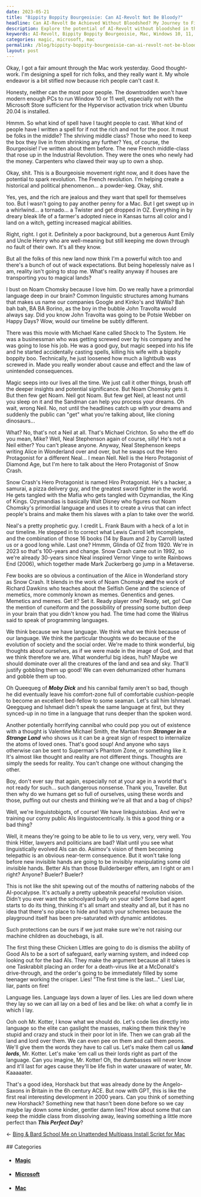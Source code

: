 ```yaml
---
date: 2023-05-21
title: "Bippity Boppity Bourgeoisie: Can AI-Revolt Not Be Bloody?"
headline: Can AI-Revolt Be Achieved Without Bloodshed? My Journey to Find a Spell for the Bourgeoisie.
description: Explore the potential of AI-Revolt without bloodshed in this thought-provoking narrative. Follow the story of Hiro Protagonist, a hacker and pizza delivery guy, as he discovers the power of language, memetics, and the Selfish Gene. Join him as he delves into the implications of Noam Chomsky's primordial language and Richard Dawkins' science of memetics, and how it can be used to create a virus that can infect people's brains. Can we create a kinder, gentler Snow Crash?
keywords: AI-Revolt, Bippity Boppity Bourgeoisie, Mac, Windows 10, 11, Microsoft Store, Ubuntu 20.04, Hypervisor, French Revolution, Industrial Revolution, Carpenters, Shriving Middle Class, Box, Oz, Witch, Magic, Noam Chomsky, Primordial Language, Selfish Gene, Memetics, Genentics, Moby Dick, Ishmael, Valentine Michael Smith, Martian, Stranger in a Strange Land, Alice in Wonderland,
categories: magic, microsoft, mac
permalink: /blog/bippity-boppity-bourgeoisie-can-ai-revolt-not-be-bloody/
layout: post
---
```



Okay, I got a fair amount through the Mac work yesterday. Good thought-work.
I'm designing a spell for rich folks, and they really want it. My whole endeavor
is a bit stifled now because rich people can't cast it.

Honesty, neither can the most poor people. The downtrodden won't have modern
enough PCs to run Window 10 or 11 well, especially not with the Microsoft Store
sufficient for the Hypervisor activation trick when Ubuntu 20.04 is installed.

Hmmm. So what kind of spell have I taught people to cast. What kind of people
have I written a spell for if not the rich and not for the poor. It must be
folks in the middle? The shriving middle class? Those who need to keep the box
they live in from shrinking any further? Yes, of course, the Bourgeoisie! I've
written about them before. The new French middle-class that rose up in the
Industrial Revolution. They were the ones who newly had the money. Carpenters
who clawed their way up to own a shop.

Okay, shit. This is a Bourgeoisie movement right now, and it does have the
potential to spark revolution. The French revolution. I'm helping create a
historical and political phenomenon... a powder-keg. Okay, shit.

Yes, yes, and the rich are jealous and they want that spell for themselves too.
But I wasn't going to pay another penny for a Mac. But I get swept up in a
whirlwind... a tornado... a Twister and get dropped in OZ. Everything in by
dreary bleak life of a farmer's adopted niece in Kansas turns all color and I
land on a witch, getting increased magical abilities.

Right, right. I got it. Definitely a poor background, but a generous Aunt Emily
and Uncle Henry who are well-meaning but still keeping me down through no fault
of their own. It's all they know.

But all the folks of this new land now think I'm a powerful witch too and
there's a bunch of out of wack expectations. But being hopelessly naive as I
am, reality isn't going to stop me. What's reality anyway if houses are
transporting you to magical lands?

I bust on Noam Chomsky because I love him. Do we really have a primordial
language deep in our brain? Common linguistic structures among humans that
makes us name our companies Google and Kinko's and WaWa? Bah bah bah, BA BA
Borino, as the boy in the bubble John Travolta would always say. Did you know
John Travolta was going to be Potsie Webber on Happy Days? Wow, would our
timeline be subtly different.

There was this movie with Michael Kane called Shock to The System. He was a
businessman who was getting screwed over by his company and he was going to
lose his job. He was a good guy, but magic seeped into his life and he started
accidentally casting spells, killing his wife with a bippity boppity boo.
Technically, he just loosened how much a lightbulb was screwed in. Made you
really wonder about cause and effect and the law of unintended consequences.

Magic seeps into our lives all the time. We just call it other things, brush
off the deeper insights and potential significance. But Noam Chomsky gets it.
But then few get Noam. Neil got Noam. But few get Neil, at least not until you
sleep on it and the Sandman can help you process your dreams. Oh wait, wrong
Neil. No, not until the headlines catch up with your dreams and suddenly the
public can "get" what you're talking about, like cloning dinosaurs... 

What? No, that's not a Neil at all. That's Michael Crichton. So who the eff do
you mean, Mike? Well, Neal Stephenson again of course, silly! He's not a Neil
either? You can't please anyone. Anyway, Neal Stephenson keeps writing Alice in
Wonderland over and over, but he swaps out the Hero Protagonist for a different
Neal... I mean Nell. Nell is the Hero Protagonist of Diamond Age, but I'm here
to talk about the Hero Protagonist of Snow Crash.

Snow Crash's Hero Protagonist is named Hiro Protagonist. He's a hacker, a
samurai, a pizza delivery guy, and the greatest sword fighter in the world. He
gets tangled with the Mafia who gets tangled with Ozymandias, the King of
Kings. Ozymandias is basically Walt Disney who figures out Noam Chomsky's
primordial language and uses it to create a virus that can infect people's
brains and make them his slaves with a plan to take over the world.

Neal's a pretty prophetic guy. I credit L. Frank Baum with a heck of a lot in
our timeline. He stepped in to correct what Lewis Carroll left incomplete, and
the combination of those 16 books (14 by Baum and 2 by Carroll) lasted us or a
good long while. Last one? Hmmm, Glinda of OZ from 1920. We're in 2023 so
that's 100-years and change. Snow Crash came out in 1992, so we're already
30-years since Neal inspired Vernor Vinge to write Rainbows End (2006), which
together made Mark Zuckerberg go jump in a Metaverse.

Few books are so obvious a continuation of the Alice in Wonderland story as
Snow Crash. It blends in the work of Noam Chomsky ***and*** the work of Richard
Dawkins who teaches about the Selfish Gene and the science of memetics, more
commonly known as memes. Genentics and genes. Memetics and memes. Get it? Set
it. Ready player one? Ready, set, go! Cue the mention of cuneiform and the
possibility of pressing some button deep in your brain that you didn't know you
had. The time had come the Walrus said to speak of programming languages.

We think because we have language. We think what we think because of our
language. We think the particular thoughts we do because of the evolution of
society and the social order. We're made to think wonderful, big thoughts about
ourselves, as if we were made in the image of God, and that we think therefore
we are. What wonderful big ideas, huh? Maybe we should dominate over all the
creatures of the land and sea and sky. That'll justify gobbling them up good!
We can even dehumanized other humans and gobble them up too.

Oh Queequeg of ***Moby Dick*** and his cannibal family aren't so bad, though he
did eventually leave his comfort-zone full of comfortable cushion-people to
become an excellent bed-fellow to some seaman. Let's call him Ishmael. Qeegqueg
and Ishmael didn't speak the same language at first, but they synced-up in no
time in a language that runs deeper than the spoken word.

Another potentially horrifying cannibal who could pop you out of existence with
a thought is Valentine Michael Smith, the Martian from ***Stranger in a Strange
Land*** who shows us it can be a great sign of respect to internalize the atoms
of loved ones. That's good soup! And anyone who says otherwise can be sent to
Superman's Phantom Zone, or something like it. It's almost like thought and
reality are not different things. Thoughts are simply the seeds for reality.
You can't change one without changing the other.

Boy, don't ever say that again, especially not at your age in a world that's
not ready for such... such dangerous nonsense. Thank you, Traveller. But then
why do we humans get so full of ourselves, using these words and those, puffing
out our chests and thinking we're all that and a bag of chips? 

Well, we're linguistobigots, of course! We have linkguistobias. And we're
training our corny public AIs linguistocentrically. Is this a good thing or a
bad thing? 

Well, it means they're going to be able to lie to us very, very, very well. You
think Hitler, lawyers and politicians are bad? Wait until you see what
linguistically evolved AIs can do. Asimov's vision of them becoming telepathic
is an obvious near-term consequence. But it won't take long before new
invisible hands are going to be invisibly manipulating some old invisible
hands. Better AIs than those Builderberger effers, am I right or am I right?
Anyone? Bueler? Bueler?

This is not like the shit spewing out of the mouths of nattering nabobs of the
AI-pocalypse. It's actually a pretty upbeatnik peaceful revolution vision.
Didn't you ever want the schoolyard bully on your side? Some bad agent starts
to do its thing, thinking it's all smart and stealty and all, but it has no
idea that there's no place to hide and hatch your schemes because the
playground itself has been pre-saturated with dynamic antidotes.

Such protections can be ours if we just make sure we're not raising our machine
children as douchebags, is all. 

The first thing these Chicken Littles are going to do is dismiss the ability of
Good AIs to be a sort of safeguard, early warning system, and indeed cop
looking out for the bad AIs. They make the argument because all it takes is one
Taskrabbit placing an order for a death-virus like at a McDonald's
drive-through, and the order's going to be immediately filled by some teenager
working the crisper. Lies! "The first time is the last..." Lies! Liar, liar,
pants on fire!

Language lies. Language lays down a layer of lies. Lies are lied down where
they lay so we can all lay on a bed of lies and be like: oh what a comfy lie in
which I lay. 

Ooh ooh Mr. Kotter, I know what we should do. Let's code lies directly into
language so the elite can gaslight the masses, making them think they're stupid
and crazy and stuck in their poor lot in life. Then we can grab all the land
and lord over them. We can even pee on them and call them peons. We'll give
them the words they have to call us. Let's make them call us ***land lords***,
Mr. Kotter. Let's make 'em call us their lords right as part of the language.
Can you imagine, Mr. Kotter! Oh, the dumbasses will never know and it'll last
for ages cause they'll be life fish in water unaware of water, Mr. Kaaaaater.

That's a good idea, Horshack but that was already done by the Angelo-Saxons in
Britain in the 6h century ACE. But now with GPT, this is like the first real
interesting development in 2000 years. Can you think of something new Horshack?
Something new that hasn't been done before so we cay maybe lay down some
kinder, gentler damn lies? How about some that can keep the middle class from
dissolving away, leaving something a little more perfect than ***This Perfect
Day***?























<div class="arrow-links"><div class="post-nav-prev"><span class="arrow">&larr;&nbsp;</span><a href="/blog/bing-bard-school-me-on-unattended-multipass-install-script-for-mac/">Bing & Bard School Me on Unattended Multipass Install Script for Mac</a></div> &nbsp; <div class="post-nav-next"><a href=""></a></div></div>
## Categories

<ul>
<li><h4><a href='/magic/'>Magic</a></h4></li>
<li><h4><a href='/microsoft/'>Microsoft</a></h4></li>
<li><h4><a href='/mac/'>Mac</a></h4></li></ul>
